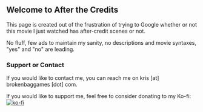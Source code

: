 ## Welcome to After the Credits

This page is created out of the frustration of trying to Google whether or not this movie I just watched has after-credit scenes or not.

No fluff, few ads to maintain my sanity, no descriptions and movie syntaxes, "yes" and "no" are leading.

### Support or Contact

If you would like to contact me, you can reach me on kris [at] brokenbaggames [dot] com.

If you would like to support me, feel free to consider donating to my Ko-fi: [![ko-fi](https://ko-fi.com/img/githubbutton_sm.svg)](https://ko-fi.com/C0C4BSRCZ)
